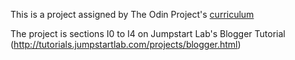 This is a project assigned by The Odin Project's [curriculum](https://www.theodinproject.com/courses/web-development-101/lessons/ruby-on-rails)

The project is sections I0 to I4 on Jumpstart Lab's Blogger Tutorial (http://tutorials.jumpstartlab.com/projects/blogger.html)
